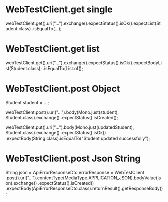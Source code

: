 # WebTestClient.get single

webTestClient.get().uri("...").exchange().expectStatus().isOk().expectList(Student.class)
.isEqualTo(...);

# WebTestClient.get list

webTestClient.get().uri("...").exchange().expectStatus().isOk().expectBodyList(Student.class);
.isEqualTo(List.of();

# WebTestClient.post Object

Student student = ...;

webTestClient.post().uri("...").body(Mono.just(student), Student.class).exchange()
.expectStatus().isCreated();

webTestClient.put().uri("...").body(Mono.just(updatedStudent), Student.class).exchange()
.expectStatus().isOk()
.expectBody(String.class).isEqualTo("Student updated successfully");

# WebTestClient.post Json String

String json =
ApiErrorResponseDto errorResponse = WebTestClient
.post().uri("...").contentType(MediaType.APPLICATION_JSON).bodyValue(json).exchange()
.expectStatus().isCreated()
.expectBody(ApiErrorResponseDto.class).returnResult().getResponseBody();

